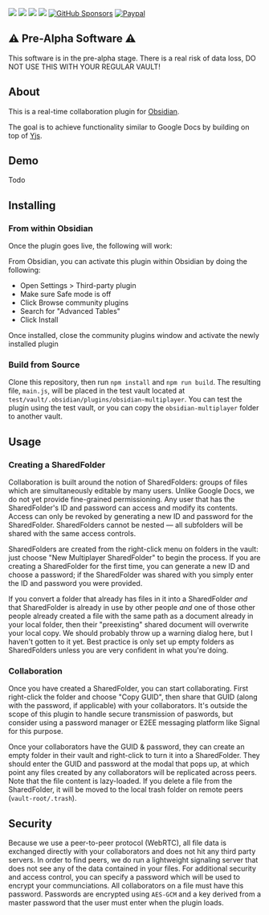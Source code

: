 ![](banner.png)
![](https://img.shields.io/github/downloads/brush701/obsidian-multiplayer/total) 
![](https://img.shields.io/github/license/brush701/obsidian-multiplayer)
![](https://img.shields.io/github/manifest-json/v/brush701/obsidian-multiplayer)
[![GitHub Sponsors](https://img.shields.io/github/sponsors/brush701?style=social)](https://github.com/sponsors/brush701)
[![Paypal](https://img.shields.io/badge/PayPal-brush701-yellow?style=social&logo=paypal)](https://www.paypal.me/brush701)


## ⚠️ Pre-Alpha Software ⚠ ️ 
This software is in the pre-alpha stage. There is a real risk of data loss, DO NOT USE THIS WITH YOUR REGULAR VAULT!

## About
This is a real-time collaboration plugin for [Obsidian](https://obsidian.md).

The goal is to achieve functionality similar to Google Docs by building on top of [Yjs](www.yjs.dev). 

## Demo
Todo

## Installing
### From within Obsidian
Once the plugin goes live, the following will work:

From Obsidian, you can activate this plugin within Obsidian by doing the following:

- Open Settings > Third-party plugin
- Make sure Safe mode is off
- Click Browse community plugins
- Search for "Advanced Tables"
- Click Install

Once installed, close the community plugins window and activate the newly installed plugin
### Build from Source
Clone this repository, then run `npm install` and `npm run build`. The resulting file, `main.js`, will be placed in the test vault located at `test/vault/.obsidian/plugins/obsidian-multiplayer`. You can test the plugin using the test vault, or you can copy the `obsidian-multiplayer` folder to another vault. 
## Usage 
### Creating a SharedFolder
Collaboration is built around the notion of SharedFolders: groups of files which are simultaneously editable by many users. Unlike Google Docs, we do not yet provide fine-grained permissioning. Any user that has the SharedFolder's ID and password can access and modify its contents. Access can only be revoked by generating a new ID and password for the SharedFolder. SharedFolders cannot be nested — all subfolders will be shared with the same access controls.

SharedFolders are created from the right-click menu on folders in the vault: just choose "New Multiplayer SharedFolder" to begin the process. If you are creating a SharedFolder for the first time, you can generate a new ID and choose a password; if the SharedFolder was shared with you simply enter the ID and password you were provided.

If you convert a folder that already has files in it into a SharedFolder _and_ that SharedFolder is already in use by other people _and_ one of those other people already created a file with the same path as a document already in your local folder, then their "preexisting" shared document will overwrite your local copy. We should probably throw up a warning dialog here, but I haven't gotten to it yet. Best practice is only set up empty folders as SharedFolders unless you are very confident in what you're doing.

### Collaboration
Once you have created a SharedFolder, you can start collaborating. First right-click the folder and choose "Copy GUID", then share that GUID (along with the password, if applicable) with your collaborators. It's outside the scope of this plugin to handle secure transmission of paswords, but consider using a password manager or E2EE messaging platform like Signal for this purpose. 

Once your collaborators have the GUID & password, they can create an empty folder in their vault and right-click to turn it into a SharedFolder. They should enter the GUID and password at the modal that pops up, at which point any files created by any collaborators will be replicated across peers. Note that the file content is lazy-loaded. If you delete a file from the SharedFolder, it will be moved to the local trash folder on remote peers (`vault-root/.trash`). 

## Security
Because we use a peer-to-peer protocol (WebRTC), all file data is exchanged directly with your collaborators and does not hit any third party servers. In order to find peers, we do run a lightweight signaling server that does not see any of the data contained in your files. For additional security and access control, you can specify a password which will be used to encrypt your communciations. All collaborators on a file must have this password. Passwords are encrypted using `AES-GCM` and a key derived from a master password that the user must enter when the plugin loads. 